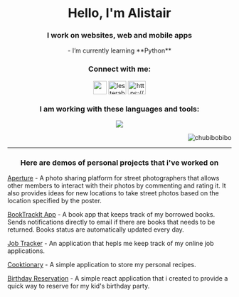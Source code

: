 <h1 align="center">Hello, I'm Alistair</h1>
<h3 align="center">I work on websites, web and mobile apps</h3>



<p align="center">- I’m currently learning **Python**<p/>

<h3 align="center">Connect with me:</h3>

<p align="center">
  <a href="https://alistair-portfolio-463f.vercel.app/" ><img src="https://img.icons8.com/?size=100&id=XgVsZZvTh0tg&format=png&color=000000" align="center" height='30', width="30"/></a>
<a href="https://instagram.com/lesterabao" target="blank"><img align="center" src="https://raw.githubusercontent.com/rahuldkjain/github-profile-readme-generator/master/src/images/icons/Social/instagram.svg" alt="lesterabao" height="30" width="40" /></a>
  <a href="https://linkedin.com/in/alistair-abao-bsn-rn-03aa63260/" target="blank"><img align="center" src="https://raw.githubusercontent.com/rahuldkjain/github-profile-readme-generator/master/src/images/icons/Social/linked-in-alt.svg" alt="https://www.linkedin.com/in/alistair-abao-bsn-rn-03aa63260/" height="30" width="40" /></a>
</p>



<h3 align="center">I am working with these languages and tools:</h3>
<p align="center">
  <a href="https://skillicons.dev">
    <img src="https://skillicons.dev/icons?i=mongodb,express,react,nodejs,mysql,git,github,js,html,css,tailwind,styledcomponents" />
  </a>
</p>  

<p align="right"> <img src="https://komarev.com/ghpvc/?username=chubibobibo&label=Profile%20views&color=0e75b6&style=flat" alt="chubibobibo" /> </p>

<hr/>  
<h3 align="center">Here are demos of personal projects that i've worked on</h3>  

[Aperture](https://aperture-remake.onrender.com) - A photo sharing platform for street photographers that allows other members to interact with their photos by commenting and rating it. It also provides ideas for new locations to take street photos based on the location specified by the poster.  

[BookTrackIt App](https://booktrackit.onrender.com/) - A book app that keeps track of my borrowed books. Sends notifications directly to email if there are books that needs to be returned. Books status are automatically updated every day.

[Job Tracker](https://jobtrackerv2.onrender.com/) - An application that hepls me keep track of my online job applications.  

[Cooktionary](https://cooktionaryapp.onrender.com) - A simple application to store my personal recipes.  

[Birthday Reservation](https://rsvp-invite-three.vercel.app/) - A simple react application that i created to provide a quick way to reserve for my kid's birthday party.




